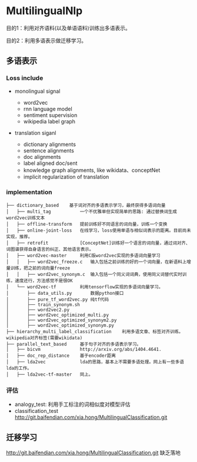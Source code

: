 MultilingualNlp
===============
目的1：利用对齐语料(以及单语语料)训练出多语表示。

目的2：利用多语表示做迁移学习。

## 多语表示

### Loss include 
* monolingual signal
    * word2vec
    * rnn language model
    * sentiment supervision
    * wikipedia label graph

* translation siganl
    * dictionary alignments
    * sentence alignments
    * doc alignments
    * label aligned doc/sent
    * knowledge graph alignments, like wikidata、conceptNet
    * implicit regularization of translation

### implementation
```
├── dictionary_based    基于词对齐的多语表示学习，最终获得多语词向量
│   ├── multi_tag           一个不优雅单但实现简单的思路: 通过替换词生成word2vec训练文本
│   ├── offline-transform   提前训练好不同语言的词向量，训练一个变换 
│   ├── online-joint-loss   在线学习，loss使用单语与相似词表示的距离。目前尚未实现，推荐。 
│   ├── retrofit            [ConceptNet]训练好一个语言的词向量，通过词对齐、词图谱获得自身语言的纠正、其他语言表示。
│   ├── word2vec-master     利用C版word2vec实现的多语词向量学习
│   │   ├── word2vec_freeze.c   输入包括之前训练的好的一个词向量，在新语料上增量训练，把之前的词向量freeze
│   │   ├── word2vec_synonym.c  输入包括一个同义词词典，使用同义词替代实时训练，速度还行，方法感觉不是很OK
│   └── word2vec-tf         利用tensorflow实现的多语词向量学习。
│       ├── data_utils.py       数据python接口
│       ├── pure_tf_word2vec.py 纯tf代码
│       ├── train_synonym.sh
│       ├── word2vec2.py        
│       ├── word2vec_optimized_multi.py     
│       ├── word2vec_optimized_synonym2.py
│       ├── word2vec_optimized_synonym.py
├── hierarchy_multi_label_classification    利用多语文章、标签对齐训练。wikipedia对齐标签(需要wikidata)
├── parallel_text_based     基于句子对齐的多语表示学习。
│   ├── bicvm               http://arxiv.org/abs/1404.4641.
│   ├── doc_rep_distance    基于encoder距离
│   ├── lda2vec             lda的思路，基本上不需要多语处理。网上有一些多语lda的工作。
│   ├── lda2vec-tf-master   同上。
```

### 评估
* analogy_test:               利用手工标注的词相似度对模型评估
* classification_test         http://git.baifendian.com/xia.hong/MultilingualClassification.git 

## 迁移学习
http://git.baifendian.com/xia.hong/MultilingualClassification.git
缺乏落地
